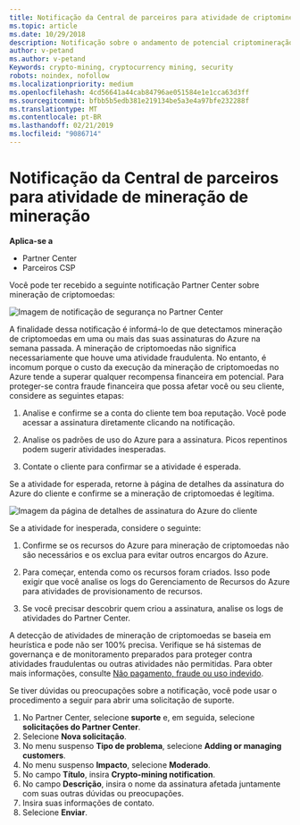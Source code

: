 ```yaml
---
title: Notificação da Central de parceiros para atividade de criptomineração | Partner Center
ms.topic: article
ms.date: 10/29/2018
description: Notificação sobre o andamento de potencial criptomineração.
author: v-petand
ms.author: v-petand
Keywords: crypto-mining, cryptocurrency mining, security
robots: noindex, nofollow
ms.localizationpriority: medium
ms.openlocfilehash: 4cd56641a44cab84796ae051584e1e1cca63d3ff
ms.sourcegitcommit: bfbb5b5edb381e219134be5a3e4a97bfe232288f
ms.translationtype: MT
ms.contentlocale: pt-BR
ms.lasthandoff: 02/21/2019
ms.locfileid: "9086714"
---
```

# <a name="partner-center-notification-for-cryptocurrency-mining-activity"></a>Notificação da Central de parceiros para atividade de mineração de mineração

**Aplica-se a**

-  Partner Center
-  Parceiros CSP

Você pode ter recebido a seguinte notificação Partner Center sobre mineração de criptomoedas:
 
![Imagem de notificação de segurança no Partner Center](images/crypto1.png)

A finalidade dessa notificação é informá-lo de que detectamos mineração de criptomoedas em uma ou mais das suas assinaturas do Azure na semana passada. A mineração de criptomoedas não significa necessariamente que houve uma atividade fraudulenta. No entanto, é incomum porque o custo da execução da mineração de criptomoedas no Azure tende a superar qualquer recompensa financeira em potencial. Para proteger-se contra fraude financeira que possa afetar você ou seu cliente, considere as seguintes etapas:

1.  Analise e confirme se a conta do cliente tem boa reputação. Você pode acessar a assinatura diretamente clicando na notificação.

2.  Analise os padrões de uso do Azure para a assinatura. Picos repentinos podem sugerir atividades inesperadas.

3.  Contate o cliente para confirmar se a atividade é esperada.

Se a atividade for esperada, retorne à página de detalhes da assinatura do Azure do cliente e confirme se a mineração de criptomoedas é legítima. 


![Imagem da página de detalhes de assinatura do Azure do cliente](images/crypto2.png)

Se a atividade for inesperada, considere o seguinte:

1.  Confirme se os recursos do Azure para mineração de criptomoedas não são necessários e os exclua para evitar outros encargos do Azure.

2.  Para começar, entenda como os recursos foram criados. Isso pode exigir que você analise os logs do Gerenciamento de Recursos do Azure para atividades de provisionamento de recursos.

3.  Se você precisar descobrir quem criou a assinatura, analise os logs de atividades do Partner Center.

A detecção de atividades de mineração de criptomoedas se baseia em heurística e pode não ser 100% precisa. Verifique se há sistemas de governança e de monitoramento preparados para proteger contra atividades fraudulentas ou outras atividades não permitidas. Para obter mais informações, consulte [Não pagamento, fraude ou uso indevido](https://docs.microsoft.com/partner-center/non-payment--fraud--or-misuse).

Se tiver dúvidas ou preocupações sobre a notificação, você pode usar o procedimento a seguir para abrir uma solicitação de suporte.

1.  No Partner Center, selecione **suporte** e, em seguida, selecione **solicitações do Partner Center**.
3.  Selecione **Nova solicitação**. 
4.  No menu suspenso **Tipo de problema**, selecione **Adding or managing customers**.
5.  No menu suspenso **Impacto**, selecione **Moderado**.
6.  No campo **Título**, insira **Crypto-mining notification**.
7.  No campo **Descrição**, insira o nome da assinatura afetada juntamente com suas outras dúvidas ou preocupações. 
8.  Insira suas informações de contato.
9.  Selecione **Enviar**.



